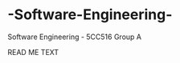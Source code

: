-Software-Engineering-
======================

 Software Engineering - 5CC516 Group A

READ ME TEXT
